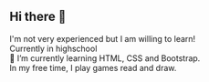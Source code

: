 ## Hi there 👋

I'm not very experienced but I am willing to learn! <br>
Currently in highschool<br>
🌱 I’m currently learning HTML, CSS and Bootstrap. <br>
In my free time, I play games read and draw.


<!--
**Rose2Gold/Rose2Gold** is a ✨ _special_ ✨ repository because its `README.md` (this file) appears on your GitHub profile.

Here are some ideas to get you started:

- 🔭 I’m currently working on ...
- 👯 I’m looking to collaborate on ...
- 🤔 I’m looking for help with ...
- 💬 Ask me about ...
- 📫 How to reach me: ...
- 😄 Pronouns: Who knows! Not me thats for sure!
- ⚡ Fun fact: ...
-->
